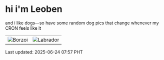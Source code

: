 # hi i'm Leoben

and i like dogs—so have some random dog pics that change whenever my CRON feels like it

|  |  |
|--------|----------|
| ![Borzoi](https://random-dog-vercel.vercel.app/api/random-borzoi?v=1750723053) | ![Labrador](https://random-dog-vercel.vercel.app/api/random-labrador?v=1750723053) |

Last updated: 2025-06-24 07:57 PHT
